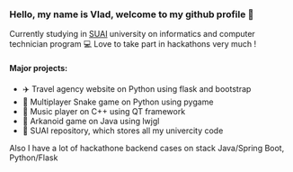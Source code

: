 ### Hello, my name is Vlad, welcome to my github profile 🏯

Currently studying in [SUAI](https://new.guap.ru/) university on informatics and computer technician program 💻
Love to take part in hackathons very much !

#### Major projects:

- ✈️ Travel agency website on Python using flask and bootstrap
- 🐍 Multiplayer Snake game on Python using pygame
- 🎵 Music player on C++ using QT framework
- 🤖 Arkanoid game on Java using lwjgl
- 🚀 SUAI repository, which stores all my univercity code

Also I have a lot of hackathone backend cases on stack Java/Spring Boot, Python/Flask
